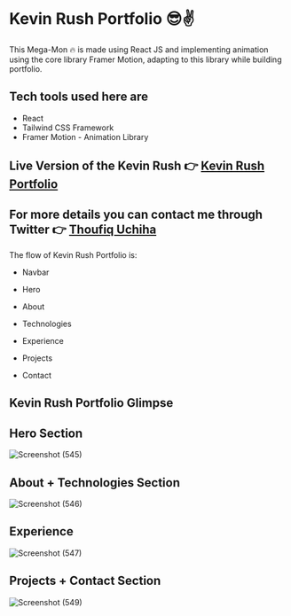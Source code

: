 # Kevin Rush Portfolio 😎✌️

This Mega-Mon 🔥 is made using React JS and implementing animation using the core library Framer Motion, adapting to this library while building portfolio.

## Tech tools used here are

+ React
+ Tailwind CSS Framework
+ Framer Motion - Animation Library

## Live Version of the Kevin Rush 👉 [Kevin Rush Portfolio](https://thou-framer-motion-portfolio.vercel.app/)

## For more details you can contact me through Twitter 👉 [Thoufiq Uchiha](https://x.com/IzharThouf29718)

The flow of Kevin Rush Portfolio is:
+ Navbar
+ Hero
+ About
+ Technologies
+ Experience

+ Projects
+ Contact

## Kevin Rush Portfolio Glimpse
## Hero Section
![Screenshot (545)](https://github.com/user-attachments/assets/bca19814-2034-479b-a557-19831373b2b3)
## About + Technologies Section
![Screenshot (546)](https://github.com/user-attachments/assets/2c60860e-3185-4303-8125-70f8535f9d15)
## Experience
![Screenshot (547)](https://github.com/user-attachments/assets/c31588a9-1f50-43b9-bfb7-7014c1fbf688)
## Projects + Contact Section
![Screenshot (549)](https://github.com/user-attachments/assets/03c85fa8-3b72-495f-a88f-02ab77baa13b)
